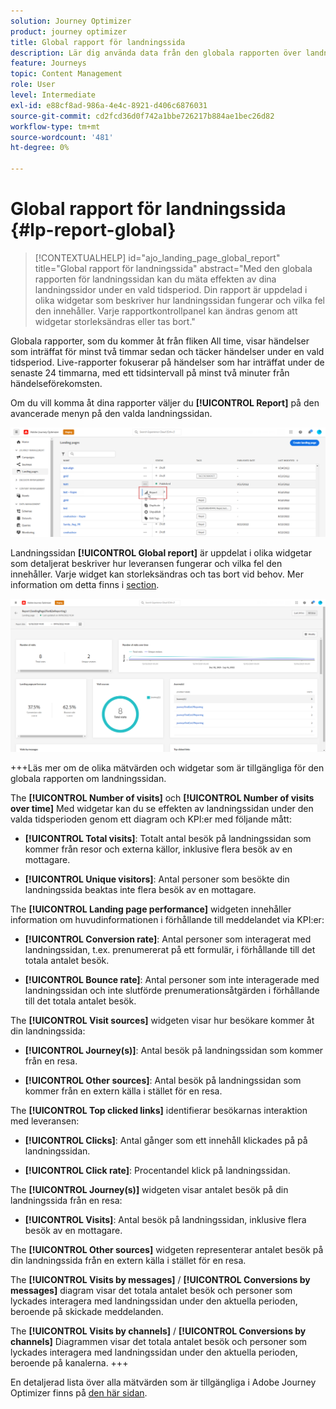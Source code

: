 ```yaml
---
solution: Journey Optimizer
product: journey optimizer
title: Global rapport för landningssida
description: Lär dig använda data från den globala rapporten över landningssidor
feature: Journeys
topic: Content Management
role: User
level: Intermediate
exl-id: e88cf8ad-986a-4e4c-8921-d406c6876031
source-git-commit: cd2fcd36d0f742a1bbe726217b884ae1bec26d82
workflow-type: tm+mt
source-wordcount: '481'
ht-degree: 0%

---
```


# Global rapport för landningssida {#lp-report-global}

>[!CONTEXTUALHELP]
>id="ajo_landing_page_global_report"
>title="Global rapport för landningssida"
>abstract="Med den globala rapporten för landningssidan kan du mäta effekten av dina landningssidor under en vald tidsperiod. Din rapport är uppdelad i olika widgetar som beskriver hur landningssidan fungerar och vilka fel den innehåller. Varje rapportkontrollpanel kan ändras genom att widgetar storleksändras eller tas bort."

Globala rapporter, som du kommer åt från fliken All time, visar händelser som inträffat för minst två timmar sedan och täcker händelser under en vald tidsperiod. Live-rapporter fokuserar på händelser som har inträffat under de senaste 24 timmarna, med ett tidsintervall på minst två minuter från händelseförekomsten.

Om du vill komma åt dina rapporter väljer du **[!UICONTROL Report]** på den avancerade menyn på den valda landningssidan.

![](assets/landing_page_report.png)

Landningssidan **[!UICONTROL Global report]** är uppdelat i olika widgetar som detaljerat beskriver hur leveransen fungerar och vilka fel den innehåller. Varje widget kan storleksändras och tas bort vid behov. Mer information om detta finns i [section](global-report.md).

![](assets/landing_page_global.png)

+++Läs mer om de olika mätvärden och widgetar som är tillgängliga för den globala rapporten om landningssidan.

The **[!UICONTROL Number of visits]** och **[!UICONTROL Number of visits over time]** Med widgetar kan du se effekten av landningssidan under den valda tidsperioden genom ett diagram och KPI:er med följande mått:

* **[!UICONTROL Total visits]**: Totalt antal besök på landningssidan som kommer från resor och externa källor, inklusive flera besök av en mottagare.

* **[!UICONTROL Unique visitors]**: Antal personer som besökte din landningssida beaktas inte flera besök av en mottagare.

The **[!UICONTROL Landing page performance]** widgeten innehåller information om huvudinformationen i förhållande till meddelandet via KPI:er:

* **[!UICONTROL Conversion rate]**: Antal personer som interagerat med landningssidan, t.ex. prenumererat på ett formulär, i förhållande till det totala antalet besök.

* **[!UICONTROL Bounce rate]**: Antal personer som inte interagerade med landningssidan och inte slutförde prenumerationsåtgärden i förhållande till det totala antalet besök.

The **[!UICONTROL Visit sources]** widgeten visar hur besökare kommer åt din landningssida:

* **[!UICONTROL Journey(s)]**: Antal besök på landningssidan som kommer från en resa.

* **[!UICONTROL Other sources]**: Antal besök på landningssidan som kommer från en extern källa i stället för en resa.

The **[!UICONTROL Top clicked links]** identifierar besökarnas interaktion med leveransen:

* **[!UICONTROL Clicks]**: Antal gånger som ett innehåll klickades på på landningssidan.

* **[!UICONTROL Click rate]**: Procentandel klick på landningssidan.

The **[!UICONTROL Journey(s)]** widgeten visar antalet besök på din landningssida från en resa:

* **[!UICONTROL Visits]**: Antal besök på landningssidan, inklusive flera besök av en mottagare.

The **[!UICONTROL Other sources]** widgeten representerar antalet besök på din landningssida från en extern källa i stället för en resa.

The **[!UICONTROL Visits by messages]** / **[!UICONTROL Conversions by messages]** diagram visar det totala antalet besök och personer som lyckades interagera med landningssidan under den aktuella perioden, beroende på skickade meddelanden.

The **[!UICONTROL Visits by channels]** / **[!UICONTROL Conversions by channels]** Diagrammen visar det totala antalet besök och personer som lyckades interagera med landningssidan under den aktuella perioden, beroende på kanalerna.
+++

En detaljerad lista över alla mätvärden som är tillgängliga i Adobe Journey Optimizer finns på [den här sidan](global-report.md#list-of-components-global).
